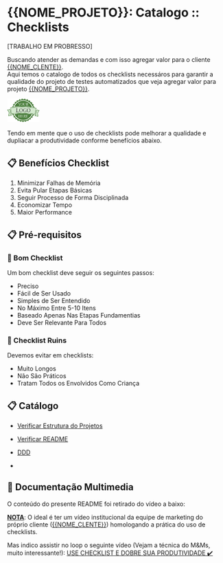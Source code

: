 # {{NOME_PROJETO}}: Catalogo :: Checklists

[TRABALHO EM PROBRESSO]

Buscando atender as demandas e com isso agregar valor para o cliente [{{NOME_CLENTE}}](../cliente.md). <br/>
Aqui temos o catalogo de todos os checklists necessáros para garantir a qualidade do projeto de testes automatizados que veja agregar valor para projeto [{{NOME_PROJETO}}](../cliente.md).

<img src="../imgs/icon_logo.png" alt="Logo Testando!" title="dddddddd" style="width:75px;"/>

Tendo em mente que o uso de checklists pode melhorar a qualidade e dupliacar a produtividade conforme benefícios abaixo.

## 📋 Benefícios Checklist

1. Minimizar Falhas de Memória
2. Evita Pular Etapas Básicas
3. Seguir Processo de Forma Disciplinada
4. Economizar Tempo
5. Maior Performance

## 📋 Pré-requisitos

### 📌 Bom Checklist

Um bom checklist deve seguir os seguintes passos:

- Preciso
- Fácil de Ser Usado
- Simples de Ser Entendido
- No Máximo Entre 5-10 Itens
- Baseado Apenas Nas Etapas Fundamentias
- Deve Ser Relevante Para Todos

### 📌 Checklist Ruins

Devemos evitar em checklists:

- Muito Longos
- Não São Práticos
- Tratam Todos os Envolvidos Como Criança

## 📋 Catálogo

- [Verificar Estrutura do Projetos](verificar-estrutura-projeto.md)
- [Verificar README](verificar-README.md)
- [DDD]()

- []()

## 📄 Documentação Multimedia

O conteúdo do presente README foi retirado do vídeo a baixo:

<u><b>NOTA</b></u>: O ideal é ter um vídeo institucional da equipe de marketing do próprio cliente ([{{NOME_CLENTE}}](../cliente.md)) homologando a prática do uso de checklists.

Mas indico assistir no loop o seguinte vídeo (Vejam a técnica do M&Ms, muito interessante!): [USE CHECKLIST E DOBRE SUA PRODUTIVIDADE ✔️](https://youtu.be/7RkYROvaR0A?si=7HDZH8D1dkF4dIHo)

